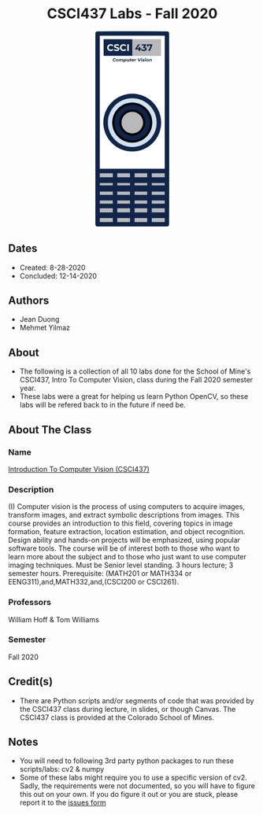 <h1 align="center">CSCI437 Labs - Fall 2020</h1>
<p align="center">
  <img width="150" src="./assets/logo.png">
</p>

## Dates

- Created: 8-28-2020
- Concluded: 12-14-2020

## Authors

- Jean Duong
- Mehmet Yilmaz

## About

- The following is a collection of all 10 labs done for the School of Mine's CSCI437, Intro To Computer Vision, class during the Fall 2020 semester year.
- These labs were a great for helping us learn Python OpenCV, so these labs will be refered back to in the future if need be.

## About The Class

### Name

[Introduction To Computer Vision (CSCI437)](https://www.coursicle.com/mines/courses/CSCI/437/)

### Description

(I) Computer vision is the process of using computers to acquire images, transform images, and extract symbolic descriptions from images. This course provides an introduction to this field, covering topics in image formation, feature extraction, location estimation, and object recognition. Design ability and hands-on projects will be emphasized, using popular software tools. The course will be of interest both to those who want to learn more about the subject and to those who just want to use computer imaging techniques. Must be Senior level standing. 3 hours lecture; 3 semester hours. Prerequisite: (MATH201 or MATH334 or EENG311),and,MATH332,and,(CSCI200 or CSCI261).

### Professors

William Hoff & Tom Williams

### Semester

Fall 2020

## Credit(s)

- There are Python scripts and/or segments of code that was provided by the CSCI437 class during lecture, in slides, or though Canvas. The CSCI437 class is provided at the Colorado School of Mines.

## Notes

- You will need to following 3rd party python packages to run these scripts/labs: cv2 & numpy
- Some of these labs might require you to use a specific version of cv2. Sadly, the requirements were not documented, so you will have to figure this out on your own. If you do figure it out or you are stuck, please report it to the [issues form](https://github.com/MehmetMHY/csci437-labs/issues)

